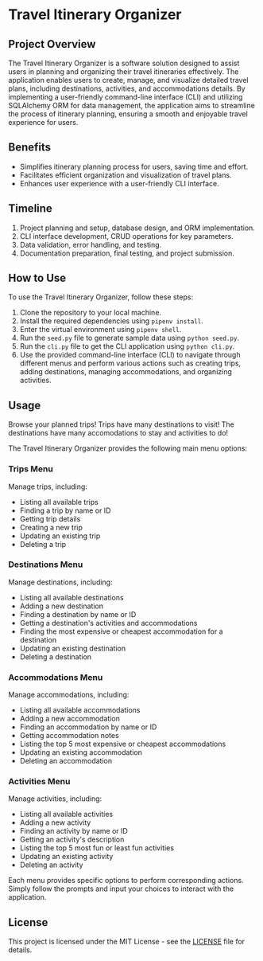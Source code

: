 # Travel Itinerary Organizer

## Project Overview

The Travel Itinerary Organizer is a software solution designed to assist users in planning and organizing their travel itineraries effectively. The application enables users to create, manage, and visualize detailed travel plans, including destinations, activities, and accommodations details. By implementing a user-friendly command-line interface (CLI) and utilizing SQLAlchemy ORM for data management, the application aims to streamline the process of itinerary planning, ensuring a smooth and enjoyable travel experience for users.

## Benefits

- Simplifies itinerary planning process for users, saving time and effort.
- Facilitates efficient organization and visualization of travel plans.
- Enhances user experience with a user-friendly CLI interface.

## Timeline

1. Project planning and setup, database design, and ORM implementation.
2. CLI interface development, CRUD operations for key parameters.
3. Data validation, error handling, and testing.
4. Documentation preparation, final testing, and project submission.

## How to Use

To use the Travel Itinerary Organizer, follow these steps:

1. Clone the repository to your local machine.
2. Install the required dependencies using `pipenv install`.
3. Enter the virtual environment using `pipenv shell`.
3. Run the `seed.py` file to generate sample data using `python seed.py`.
3. Run the `cli.py` file to get the CLI application using `python cli.py`.
4. Use the provided command-line interface (CLI) to navigate through different menus and perform various actions such as creating trips, adding destinations, managing accommodations, and organizing activities.

## Usage

Browse your planned trips! Trips have many destinations to visit! The destinations have many accomodations to stay and activities to do!

The Travel Itinerary Organizer provides the following main menu options:

### Trips Menu

Manage trips, including:

- Listing all available trips
- Finding a trip by name or ID
- Getting trip details
- Creating a new trip
- Updating an existing trip
- Deleting a trip

### Destinations Menu

Manage destinations, including:

- Listing all available destinations
- Adding a new destination
- Finding a destination by name or ID
- Getting a destination's activities and accommodations
- Finding the most expensive or cheapest accommodation for a destination
- Updating an existing destination
- Deleting a destination

### Accommodations Menu

Manage accommodations, including:

- Listing all available accommodations
- Adding a new accommodation
- Finding an accommodation by name or ID
- Getting accommodation notes
- Listing the top 5 most expensive or cheapest accommodations
- Updating an existing accommodation
- Deleting an accommodation

### Activities Menu

Manage activities, including:

- Listing all available activities
- Adding a new activity
- Finding an activity by name or ID
- Getting an activity's description
- Listing the top 5 most fun or least fun activities
- Updating an existing activity
- Deleting an activity

Each menu provides specific options to perform corresponding actions. Simply follow the prompts and input your choices to interact with the application.

## License

This project is licensed under the MIT License - see the [LICENSE](LICENSE) file for details.


